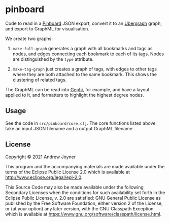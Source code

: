 # pinboard

Code to read in a [Pinboard](https://pinboard.in/) JSON export, convert it to an [Ubergraph](https://github.com/Engelberg/ubergraph) graph, and export to GraphML for visualisation.

We create two graphs:

1. `make-full-graph` generates a graph with all bookmarks and tags as nodes, and edges connecting each bookmark to each of its tags. Nodes are distinguished by the `type` attribute.

2. `make-tag-graph` just creates a graph of tags, with edges to other tags where they are both attached to the same bookmark. This shows the clustering of related tags.

The GraphML can be read into [Gephi](https://www.gephi.com/), for example, 
and have a layout applied to it, and formatters to highlight the highest degree nodes.

## Usage

See the code in `src/pinboard/core.clj`. The core functions listed above take an input JSON filename and a output GraphML filename.

## License

Copyright © 2021 Andrew Joyner

This program and the accompanying materials are made available under the
terms of the Eclipse Public License 2.0 which is available at
http://www.eclipse.org/legal/epl-2.0.

This Source Code may also be made available under the following Secondary
Licenses when the conditions for such availability set forth in the Eclipse
Public License, v. 2.0 are satisfied: GNU General Public License as published by
the Free Software Foundation, either version 2 of the License, or (at your
option) any later version, with the GNU Classpath Exception which is available
at https://www.gnu.org/software/classpath/license.html.
